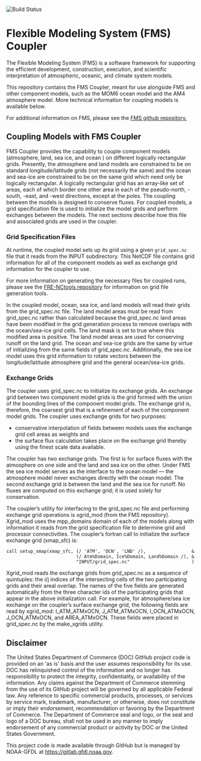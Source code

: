 ![Build Status](https://github.com/NOAA-GFDL/FMScoupler/actions/workflows/build.yml/badge.svg?branch=main)

# Flexible Modeling System (FMS) Coupler

The Flexible Modeling System (FMS) is a software framework for supporting the
efficient development, construction, execution, and scientific interpretation
of atmospheric, oceanic, and climate system models.

This repository contains the FMS Coupler, meant for use alongside FMS and other component models,
such as the MOM6 ocean model and the AM4 atmosphere model. More technical information for coupling
models is available below.

For additional information on FMS, please see the [FMS github repository.](http://www.github.com/noaa-gfdl/fms)

## Coupling Models with FMS Coupler

FMS Coupler provides the capability to couple component models (atmosphere, land, sea ice, and ocean
) on different logically rectangular grids. Presently, the atmosphere and land models are
constrained to be on standard longitude/latitude grids (not necessarily the same) and the ocean and
sea-ice are constrained to be on the same grid which need only be logically rectangular.
A logically rectangular grid has an array-like set of areas, each of which border one other area in
each of the pseudo-north, -south, -east, and -west directions, except at the poles.
The coupling between the models is designed to conserve fluxes. For coupled models, a grid
specification file is used to initialize the model grids and perform exchanges between the models.
The next sections describe how this file and associated grids are used in the coupler.

### Grid Specification Files
At runtime, the coupled model sets up its grid using a given `grid_spec.nc` file that it reads from
the INPUT subdirectory. This NetCDF file contains grid information for all of the component models
as well as exchange grid information for the coupler to use.

For more information on generating the necessary files for coupled runs, please see the
[FRE-NCtools repository](http://github.com/noaa-gfdl/FRE-NCtools) for information on grid file
generation tools.

In the coupled model, ocean, sea ice, and land models will read their grids from the grid_spec.nc
file. The land model areas must be read from grid_spec.nc rather than calculated because the
grid_spec.nc land areas have been modified in the grid generation process to remove overlaps with
the ocean/sea-ice grid cells. The land mask is set to true where this modified area is positive.
The land model areas are used for conserving runoff on the land grid. The ocean and sea-ice grids
are the same by virtue of initializing from the same fields of grid_spec.nc. Additionally, the sea
ice model uses this grid information to rotate vectors between the longitude/latitude atmosphere
grid and the general ocean/sea-ice grids.

### Exchange Grids

The coupler uses grid_spec.nc to initialize its exchange grids. An exchange grid between two
component model grids is the grid formed with the union of the bounding lines of the component
model grids. The exchange grid is, therefore, the coarsest grid that is a refinement of each of the
component model grids. The coupler uses exchange grids for two purposes:

- conservative interpolation of fields between models uses the exchange grid cell areas as weights and
- the surface flux calculation takes place on the exchange grid thereby using the finest scale data available.

The coupler has two exchange grids. The first is for surface fluxes with the atmosphere on one side
and the land and sea ice on the other. Under FMS the sea ice model serves as the interface to the
ocean model — the atmosphere model never exchanges directly with the ocean model. The second
exchange grid is between the land and the sea ice for runoff. No fluxes are computed on this
exchange grid; it is used solely for conservation.

The coupler’s utility for interfacing to the grid_spec.nc file and performing exchange grid
operations is xgrid_mod (from the FMS repository). Xgrid_mod uses the mpp_domains domain of each of
the models along with information it reads from the grid specification file to determine grid and
processor connectivities. The coupler’s fortran call to initialize the surface exchange grid
(xmap_sfc) is:
```
call setup_xmap(xmap_sfc, (/ 'ATM', 'OCN', 'LND' /),                 &
                          (/ Atm%Domain, Ice%Domain, Land%Domain /), &
                          "INPUT/grid_spec.nc"                       )
```
Xgrid_mod reads the exchange grids from grid_spec.nc as a sequence of quintuples: the i/j indices of
the intersecting cells of the two participating grids and their areal overlap. The names of the five
fields are generated automatically from the three character ids of the participating grids that
appear in the above initialization call. For example, for atmosphere/sea ice exchange on the
coupler’s surface exchange grid, the following fields are read by xgrid_mod: I_ATM_ATMxOCN, J_ATM_ATMxOCN, I_OCN_ATMxOCN, J_OCN_ATMxOCN, and AREA_ATMxOCN. These fields were placed in grid_spec.nc by the make_xgrids utility.

## Disclaimer

The United States Department of Commerce (DOC) GitHub project code is provided
on an 'as is' basis and the user assumes responsibility for its use. DOC has
relinquished control of the information and no longer has responsibility to
protect the integrity, confidentiality, or availability of the information. Any
claims against the Department of Commerce stemming from the use of its GitHub
project will be governed by all applicable Federal law. Any reference to
specific commercial products, processes, or services by service mark,
trademark, manufacturer, or otherwise, does not constitute or imply their
endorsement, recommendation or favoring by the Department of Commerce. The
Department of Commerce seal and logo, or the seal and logo of a DOC bureau,
shall not be used in any manner to imply endorsement of any commercial product
or activity by DOC or the United States Government.

This project code is made available through GitHub but is managed by NOAA-GFDL
at https://gitlab.gfdl.noaa.gov.

